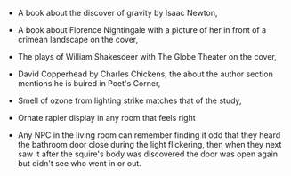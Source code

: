 - A book about the discover of gravity by Isaac Newton,
- A book about Florence Nightingale with a picture of her in front of a crimean landscape on the cover,
- The plays of William Shakesdeer with The Globe Theater on the cover,
- David Copperhead by Charles Chickens, the about the author section mentions he is buired in Poet's Corner,
 - Smell of ozone from lighting strike matches that of the study,
    
- Ornate rapier display in any room that feels right

- Any NPC in the living room can remember finding it odd that they heard the bathroom door close during the light flickering, then when they next saw it after the squire's body was discovered the door was open again but didn't see who went in or out.

